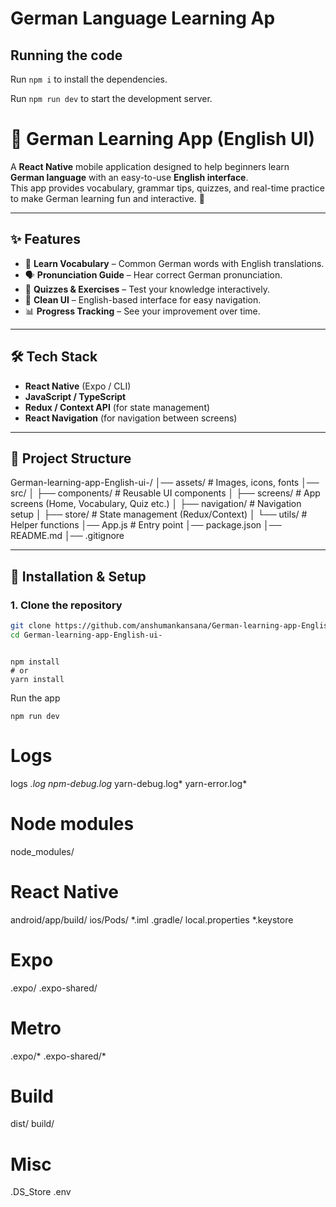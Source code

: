 
  # German Language Learning Ap

  ## Running the code

  Run `npm i` to install the dependencies.

  Run `npm run dev` to start the development server.
  # 📘 German Learning App (English UI)

A **React Native** mobile application designed to help beginners learn **German language** with an easy-to-use **English interface**.  
This app provides vocabulary, grammar tips, quizzes, and real-time practice to make German learning fun and interactive. 🚀

---

## ✨ Features
- 📖 **Learn Vocabulary** – Common German words with English translations.  
- 🗣 **Pronunciation Guide** – Hear correct German pronunciation.  
- 📝 **Quizzes & Exercises** – Test your knowledge interactively.  
- 🎨 **Clean UI** – English-based interface for easy navigation.  
- 📊 **Progress Tracking** – See your improvement over time.  

---

## 🛠 Tech Stack
- **React Native** (Expo / CLI)  
- **JavaScript / TypeScript**  
- **Redux / Context API** (for state management)  
- **React Navigation** (for navigation between screens)  

---

## 📂 Project Structure
German-learning-app-English-ui-/
│── assets/ # Images, icons, fonts
│── src/
│ ├── components/ # Reusable UI components
│ ├── screens/ # App screens (Home, Vocabulary, Quiz etc.)
│ ├── navigation/ # Navigation setup
│ ├── store/ # State management (Redux/Context)
│ └── utils/ # Helper functions
│── App.js # Entry point
│── package.json
│── README.md
│── .gitignore


---

## 🚀 Installation & Setup
### 1. Clone the repository
```bash
git clone https://github.com/anshumankansana/German-learning-app-English-ui-.git
cd German-learning-app-English-ui-
```
```

npm install
# or
yarn install
```

Run the app
```
npm run dev
```
# Logs
logs
*.log
npm-debug.log*
yarn-debug.log*
yarn-error.log*

# Node modules
node_modules/

# React Native
android/app/build/
ios/Pods/
*.iml
.gradle/
local.properties
*.keystore

# Expo
.expo/
.expo-shared/

# Metro
.expo/*
.expo-shared/*

# Build
dist/
build/

# Misc
.DS_Store
.env






  
